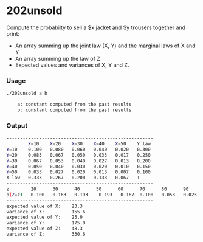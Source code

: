 # 202unsold
Compute the probabilty to sell a $x jacket and $y trousers together and print:
- An array summing up the joint law (X, Y) and the marginal laws of X and Y
- An array summing up the law of Z
- Expected values and variances of X, Y and Z.

### Usage
```bash
./202unsold a b

    a: constant computed from the past results
    b: constant computed from the past results
```

### Output
```bash
------------------------------------------------------
        X=10    X=20    X=30    X=40    X=50    Y law
Y=10    0.100   0.080   0.060   0.040   0.020   0.300
Y=20    0.083   0.067   0.050   0.033   0.017   0.250
Y=30    0.067   0.053   0.040   0.027   0.013   0.200
Y=40    0.050   0.040   0.030   0.020   0.010   0.150
Y=50    0.033   0.027   0.020   0.013   0.007   0.100
X law   0.333   0.267   0.200   0.133   0.067   1
------------------------------------------------------
z        20      30      40      50      60      70      80      90      100     total
p(Z=z)   0.100   0.163   0.193    0.193   0.167  0.100   0.053   0.023   0.007   1
------------------------------------------------------
expected value of X:    23.3
variance of X:          155.6
expected value of Y:    25.0
variance of Y:          175.0
expected value of Z:    48.3
variance of Z:          330.6
```